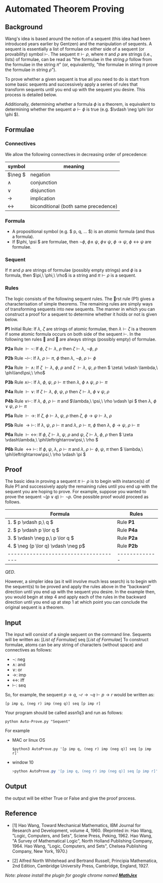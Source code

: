 <script type="text/x-mathjax-config"> 
    MathJax.Hub.Config({ TeX: { equationNumbers: { autoNumber: "all" } } }); 
</script>

<script type="text/x-mathjax-config">
    MathJax.Hub.Config({tex2jax: {
            inlineMath: [ ['$','$'], ["\\(","\\)"] ],
            processEscapes: true
        }
        });
</script>

<script src="https://cdn.mathjax.org/mathjax/latest/MathJax.js?config=TeX-AMS-MML_HTMLorMML" type="text/javascript">
</script>

# Automated Theorem Proving

## **Background**

Wang's idea is based around the notion of a sequent (this idea had been introduced years earlier by
Gentzen) and the manipulation of sequents. A sequent is essentially a list of formulae on either side
of a sequent (or provability) symbol $\vdash$. The sequent $\pi \vdash \rho$, where $\pi$ and $\rho$ are strings (i.e., lists) of formulae, can be read as "the formulae in the string $\rho$ follow from the formulae in the string $\pi$" (or,
equivalently, "the formulae in string $\pi$ prove the formulae in string $\rho$").

To prove whether a given sequent is true all you need to do is start from some basic sequents and
successively apply a series of rules that transform sequents until you end up with the sequent you
desire. This process is detailed below.

Additionally, determining whether a formula $\phi$ is a theorem, is equivalent to determining whether the
sequent $\emptyset \vdash \phi$ is true (e.g. $\vdash \neg \phi \lor \phi $).

## **Formulae**

### **Connectives**

We allow the following connectives in decreasing order of precedence:

symbol            | meaning
------------------|-------------
$\neg $           | negation
$\land$           | conjunction
$\lor$            | disjunction
$\to$             | implication
$\leftrightarrow$ | biconditional (both same precedence)

### **Formula**

- A propositional symbol (e.g. $ p, q, ... $) is an *atomic* formula (and thus a formula).
- If $\phi, \psi $ are formulae, then $\neg\phi,\ \phi \land\ \psi,\ \phi \lor\ \psi,\ \phi \rightarrow \psi,\ \phi \leftrightarrow \psi$ are formulae.

### **Sequent**

If $\pi$ and $\rho$ are strings of formulae (possibly empty strings) and $\phi$ is a formula, then $\pi,\ \phi,\ \rho\$ is a string and $\pi \vdash \rho$ is a sequent.

### **Rules**

The logic consists of the following sequent rules. The rst rule (P1) gives a characterisation of simple
theorems. The remaining rules are simply ways of transforming sequents into new sequents. The
manner in which you can construct a proof for a sequent to determine whether it holds or not is given
below.

**P1** Initial Rule: If $\lambda,\ \zeta$ are strings of atomic formulae, then $\lambda \vdash \zeta$ is a theorem if some atomic formula occurs on both side of the sequent $\vdash$.
In the following ten rules  and  are always strings (possibly empty) of formulae.

**P2a** Rule $\vdash \neg$: If $\phi,\ \zeta \vdash \lambda,\ \rho$ then $\zeta \vdash \lambda,\ \neg \phi,\ \rho$


**P2b** Rule $\neg \vdash$: If $\lambda,\ \rho \vdash \pi,\ \phi$ then $\lambda,\ \neg\phi,\ \rho \vdash \phi$


**P3a** Rule $\vdash\land$: If $\zeta\ \vdash \lambda,\ \phi,\ \rho$ and $\zeta\ \vdash\lambda,\ \psi,\ \rho$ then $ \zeta\ \vdash \lambda,\ \phi\land\psi,\ \rho$


**P3b** Rule $\land\vdash$: If $\lambda,\ \phi,\ \psi,\ \rho \vdash \pi$ then $\lambda,\ \phi\land\psi,\ \rho \vdash \pi$


**P4a** Rule $\vdash\lor$: If $\zeta \vdash \lambda,\ \phi,\ \psi,\ \rho$ then $\zeta \vdash \lambda,\ \phi \lor \psi,\ \rho$


**P4b** Rule $\lor\vdash$: If $\lambda,\ \phi,\ \rho \vdash \pi$ and $\lambda,\ \psi,\ \rho \vdash \pi $ then $\lambda,\ \phi\lor\psi,\ \rho \vdash \pi$


**P5a** Rule $\vdash\to$: If $\zeta,\ \phi \vdash \lambda,\ \psi,\ \rho$ then $\zeta,\ \phi\to\psi \vdash \lambda,\ \rho$


**P5b** Rule $\to\vdash$: If $\lambda,\ \psi,\ \rho \vdash \pi$ and $\lambda,\ \rho \vdash \pi,\ \phi$ then $\lambda,\ \phi\to\psi,\ \rho \vdash \pi$ 


**P6a** Rule $\vdash\leftrightarrow$: If $\phi,\ \zeta \vdash \lambda,\ \psi,\ \rho$ and $\psi,\ \zeta\vdash \lambda,\ \phi,\ \rho$ then $ \zeta \vdash\lambda,\ \phi\leftrightarrow\psi,\ \rho $


**P6b** Rule $\leftrightarrow\vdash$: If $\phi,\ \psi,\ \lambda,\ \rho \vdash \pi$ and $\lambda,\ \rho \vdash \phi,\ \psi,\ \pi$ then $ \lambda,\ \phi\leftrightarrow\psi,\ \rho \vdash \pi $


## **Proof**

The basic idea in proving a sequent $\pi \vdash \rho$ is to begin with instance(s) of Rule P1 and successively
apply the remaining rules until you end up with the sequent you are hoping to prove.
For example, suppose you wanted to prove the sequent $\neg (p \lor q) \vdash \neg p$. One possible proof would proceed
as follows.

Formula                             | Rules
------------------------------------|-------------
1. $ p \vdash p,\ q $               | Rule **P1**
2. $ p \vdash p \lor q $            | Rule **P4a**
3. $ \vdash \neg p,\ p \lor q $     | Rule **P2a**
4. $ \neg (p \lor q) \vdash \neg p$ | Rule **P2b**
------------------------------------|-------------

$QED.$

However, a simpler idea (as it will involve much less search) is to begin with the sequent(s) to be proved
and apply the rules above in the "backward" direction until you end up with the sequent you desire.
In the example then, you would begin at step 4 and apply each of the rules in the backward direction
until you end up at step 1 at which point you can conclude the original sequent is a theorem.

## **Input**

The input will consist of a single sequent on the command line. Sequents will be written as:
[_List of Formulae_] seq [_List of Formulae_] To construct formulae, atoms can be any string of characters (without space) and connectives as follows:

- $\neg$: neg
- $\land$: and
- $\lor$: or
- $\to$: imp
- $\leftrightarrow$: iff
- $\vdash$: seq
  
So, for example, the sequent $p \to q,\ \neg r \to \neg q \vdash p \to r$ would be written as:

    [p imp q, (neg r) imp (neg q)] seq [p imp r]

Your program should be called assn1q3 and run as follows:

    python Auto-Prove.py "Sequent"

For example

- MAC or linux OS
    ```shell
    $python3 AutoProve.py '[p imp q, (neg r) imp (neg q)] seq [p imp r]'
    ```
-  window 10
    ```powershell
    >python AutoProve.py '[p imp q, (neg r) imp (neg q)] seq [p imp r]'
    ```

## **Output**

the output will be either True or False and give the proof process.

## **Reference**

- [1] Hao Wang, Toward Mechanical Mathematics, IBM Journal for Research and Development, volume
4, 1960. (Reprinted in: Hao Wang, "Logic, Computers, and Sets", Sciene Press, Peking, 1962. Hao
Wang, "A Survey of Mathematical Logic", North Holland Publishing Company, 1964. Hao Wang,
"Logic, Computers, and Sets", Chelsea Publishing Company, New York, 1970.)

- [2] Alfred North Whitehead and Bertrand Russell, Principia Mathematica, 2nd Edition, Cambridge
University Press, Cambridge, England, 1927.



_Note: please install the plugin for google chrome named_ [_**MathJex**_](https://chrome.google.com/webstore/detail/mathjax-plugin-for-github/ioemnmodlmafdkllaclgeombjnmnbima)